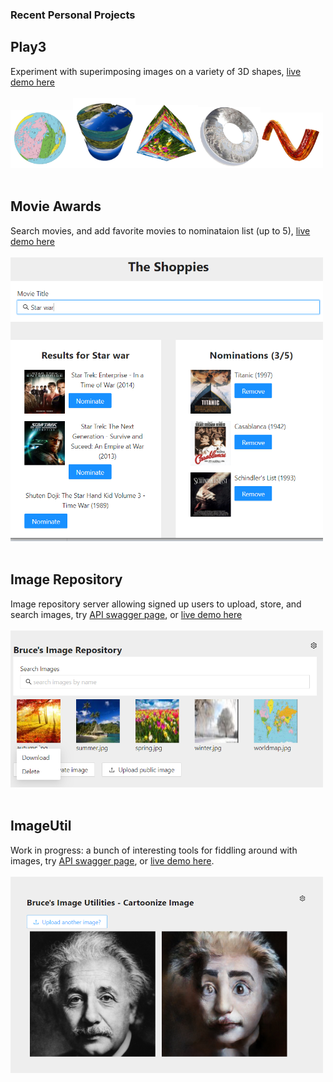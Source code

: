 ### Recent Personal Projects

## Play3
Experiment with superimposing images on a variety of 3D shapes, [live demo here](https://zm2he.github.io/play3/index.html)
<br><br><img src="images/play3-1.png" width='100px' /><img src="images/play3-2.png" width='100px' /><img src="images/play3-3.png" width='100px' /><img src="images/play3-4.png" width='100px' /><img src="images/play3-5.png" width='100px' /><br><br>


## Movie Awards
Search movies, and add favorite movies to nominataion list (up to 5), [live demo here](https://zm2he.github.io/movieawards/index.html)
<br><br><img src= "images/movieawards.png" width='500px' /> <br><br>

## Image Repository
Image repository server allowing signed up users to upload, store, and search images, try [API swagger page](http://35.173.93.67:8080/api-docs/), or [live demo here](https://zm2he.github.io/imgrepo-web/index.html)
<br><br><img src= "images/imgrepo-web.png" width='500px' /> <br><br>

## ImageUtil
Work in progress: a bunch of interesting tools for fiddling around with images, try [API swagger page](https://brucehe.ml/api-docs/), or [live demo here](https://zm2he.github.io/imgutil-web/index.html).
<br><br> <img src="images/imgutil-web.png" width='500px' /><br><br>